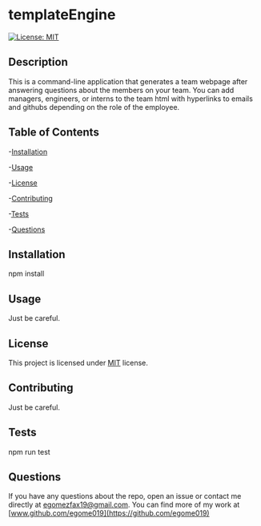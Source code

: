 # templateEngine

  [![License: MIT](https://img.shields.io/badge/License-MIT-orange.svg)](https://opensource.org/licenses/MIT)

  ## Description

  This is a command-line application that generates a team webpage after answering questions about the members on your team. You can add managers, engineers, or interns to the team html with hyperlinks to emails and githubs depending on the role of the employee.

  ## Table of Contents

  -[Installation](#installation)

  -[Usage](#Usage)

  -[License](#license)

  -[Contributing](#contributing)

  -[Tests](#tests)

  -[Questions](#questions)

  ## Installation

  npm install

  ## Usage

  Just be careful.

  ## License

  This project is licensed under [MIT](https://opensource.org/licenses/MIT) license.

  ## Contributing

  Just be careful.

  ## Tests

  npm run test

  ## Questions

  If you have any questions about the repo, open an issue or contact me directly at egomezfax19@gmail.com. You can find more of my work at [www.github.com/egome019](https://github.com/egome019)

  
